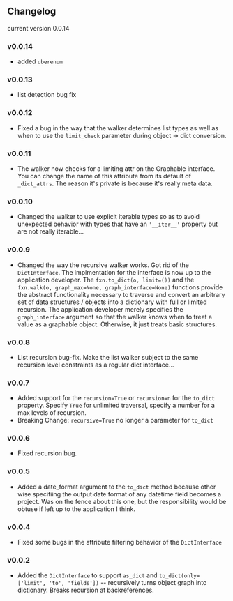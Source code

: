 ## Changelog
current version 0.0.14

### v0.0.14
* added ``` uberenum ```

### v0.0.13
* list detection bug fix

### v0.0.12
* Fixed a bug in the way that the walker determines list types as well as when to use the ``` limit_check ``` parameter during object -> dict conversion.

### v0.0.11
* The walker now checks for a limiting attr on the Graphable interface. You can change the name of this attribute from its default of ``` _dict_attrs ```. The reason it's private is because it's really meta data.

### v0.0.10
* Changed the walker to use explicit iterable types so as to avoid unexpected behavior with types that have an ``` '__iter__' ``` property but are not really iterable...

### v0.0.9
* Changed the way the recursive walker works. Got rid of the ``` DictInterface ```. The implmentation for the interface is now up to the application developer. The ``` fxn.to_dict(o, limit=()) ``` and the ``` fxn.walk(o, graph_max=None, graph_interface=None) ``` functions provide the abstract functionality necessary to traverse and convert an arbitrary set of data structures / objects into a dictionary with full or limited recursion. The application developer merely specifies the ``` graph_interface ``` argument so that the walker knows when to treat a value as a graphable object. Otherwise, it just treats basic structures.

### v0.0.8
* List recursion bug-fix. Make the list walker subject to the same recursion level constraints as a regular dict interface...

### v0.0.7
* Added support for the ``` recursion=True ``` or ``` recursion=n ``` for the ``` to_dict ``` property. Specify ``` True ``` for unlimited traversal, specify a number for a max levels of recursion.
* Breaking Change: ``` recursive=True ``` no longer a parameter for ``` to_dict ```

### v0.0.6
* Fixed recursion bug.

### v0.0.5
* Added a date_format argument to the ``` to_dict ``` method because other wise specifiing the output date format of any datetime field becomes a project. Was on the fence about this one, but the responsibility would be obtuse if left up to the application I think.

### v0.0.4
* Fixed some bugs in the attribute filtering behavior of the ``` DictInterface ```

### v0.0.2
* Added the ``` DictInterface ``` to support ``` as_dict ``` and ``` to_dict(only=['limit', 'to', 'fields']) ``` -- recursively turns object graph into dictionary. Breaks recursion at backreferences.